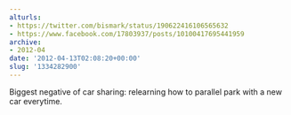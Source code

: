 ```yaml
---
alturls:
- https://twitter.com/bismark/status/190622416106565632
- https://www.facebook.com/17803937/posts/10100417695441959
archive:
- 2012-04
date: '2012-04-13T02:08:20+00:00'
slug: '1334282900'
---
```


Biggest negative of car sharing: relearning how to parallel park with a new car everytime.

